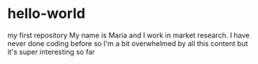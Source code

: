 # hello-world
my first repository
My name is Maria and I work in market research. I have never done coding before so I'm a bit overwhelmed by all this content but it's super interesting so far
